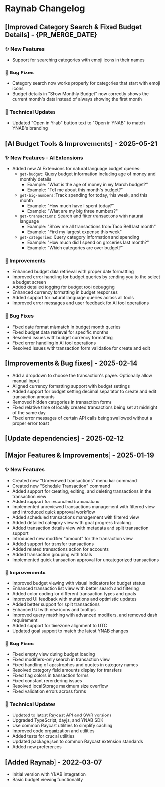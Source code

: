 # Raynab Changelog

## [Improved Category Search & Fixed Budget Details] - {PR_MERGE_DATE}

### ✨ New Features
- Support for searching categories with emoji icons in their names

### 🐞 Bug Fixes
- Category search now works properly for categories that start with emoji icons
- Budget details in "Show Monthly Budget" now correctly shows the current month's data instead of always showing the first month

### 🔧 Technical Updates
- Updated "Open in Ynab" button text to "Open in YNAB" to match YNAB's branding

## [AI Budget Tools & Improvements] - 2025-05-21

### ✨ New Features - AI Extensions
- Added new AI Extensions for natural language budget queries:
  - `get-budget`: Query budget information including age of money and monthly details
    - Example: "What is the age of money in my March budget?"
    - Example: "Tell me about this month's budget?"
  - `get-big-numbers`: Track spending for today, this week, and this month
    - Example: "How much have I spent today?"
    - Example: "What are my big three numbers?"
  - `get-transactions`: Search and filter transactions with natural language
    - Example: "Show me all transactions from Taco Bell last month"
    - Example: "Find my largest expense this week"
  - `get-categories`: Query category information and spending
    - Example: "How much did I spend on groceries last month?"
    - Example: "Which categories are over budget?"

### 💎 Improvements
- Enhanced budget data retrieval with proper date formatting
- Improved error handling for budget queries by sending you to the select a budget screen
- Added detailed logging for budget tool debugging
- Enhanced currency formatting in budget responses
- Added support for natural language queries across all tools
- Improved error messages and user feedback for AI tool operations

### 🐞 Bug Fixes
- Fixed date format mismatch in budget month queries
- Fixed budget data retrieval for specific months
- Resolved issues with budget currency formatting
- Fixed error handling in AI tool operations
- Resolved issues with transaction form validation for create and edit

## [Improvements & Bug fixes] - 2025-02-14

- Add a dropdown to choose the transaction's payee. Optionally allow manual input
- Aligned currency formatting support with budget settings
- Added support for budget setting decimal separator to create and edit transaction amounts
- Removed hidden categories in transaction forms
- Fixed relative time of locally created transactions being set at midnight of the same day
- Fixed error messages of certain API calls being swallowed without a proper error toast

## [Update dependencies] - 2025-02-12

## [Major Features & Improvements] - 2025-01-19

### ✨ New Features

- Created new "Unreviewed transactions" menu bar command
- Created new "Schedule Transaction" command
- Added support for creating, editing, and deleting transactions in the transaction view
- Added support for reconciled transactions
- Implemented unreviewed transactions management with filtered view and introduced quick approval workflow
- Added scheduled transactions management with filtered view
- Added detailed category view with goal progress tracking
- Added transaction details view with metadata and split transaction support
- Introduced new modifier "amount" for the transaction view
- Added support for transfer transactions
- Added related transactions action for accounts
- Added transaction grouping with totals
- Implemented quick transaction approval for uncategorized transactions

### 💎 Improvements

- Improved budget viewing with visual indicators for budget status
- Enhanced transaction list view with better search and filtering
- Added color coding for different transaction types and goals
- Improved UI feedback with mutations and optimistic updates
- Added better support for split transactions
- Enhanced UI with new icons and tooltips
- Improved query matching with advanced modifiers, and removed dash requirement
- Added support for timezone alignment to UTC
- Updated goal support to match the latest YNAB changes

### 🐞 Bug Fixes

- Fixed empty view during budget loading
- Fixed modifiers-only search in transaction view
- Fixed handling of apostrophes and quotes in category names
- Resolved category field amounts display for transfers
- Fixed flag colors in transaction forms
- Fixed constant rerendering issues
- Resolved localStorage maximum size overflow
- Fixed validation errors across forms

### 🔧 Technical Updates

- Updated to latest Raycast API and SWR versions
- Upgraded TypeScript, dayjs, and YNAB SDK
- Use common Raycast utilities to simplify caching
- Improved code organization and utilities
- Added tests for crucial utilities
- Updated package.json to common Raycast extension standards
- Added new preferences

## [Added Raynab] - 2022-03-07

- Initial version with YNAB integration
- Basic budget viewing functionality